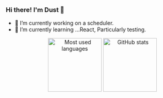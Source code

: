 ### Hi there! I'm Dust 👋

<!--
**DustinFader/DustinFader** is a ✨ _special_ ✨ repository because its `README.md` (this file) appears on your GitHub profile.

Here are some ideas to get you started:-->

- 🔭 I’m currently working on a scheduler.
- 🌱 I’m currently learning ...React, Particularly testing.
<!--- 👯 I’m looking to collaborate on ...
- 🤔 I’m looking for help with ...
- 💬 Ask me about ...
- 📫 How to reach me: ...
- ⚡ Fun fact: -->
<p align="center">
  <img height="140" src="https://github-readme-stats.vercel.app/api/top-langs/?username=DustinFader&layout=compact&hide=makefile&theme=nord" alt="Most used languages" />
  <img height="140" src="https://github-readme-stats.vercel.app/api?username=DustinFader&show_icons=true&count_private=true&hide=stars,prs&theme=nord" alt="GitHub stats" />
</p>
